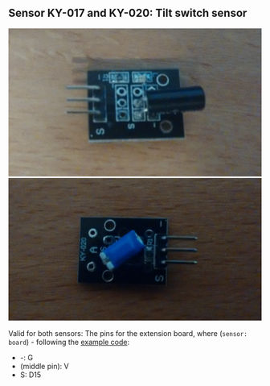 ## Sensor KY-017 and KY-020: Tilt switch sensor

![ky017](images/ky017.jpg)
![ky020](images/ky020.jpg)

Valid for both sensors:
The pins for the extension board, where (`sensor: board`) - following the [example code](tilt.py):
* -:	G
* (middle pin):	V
* S:	D15
